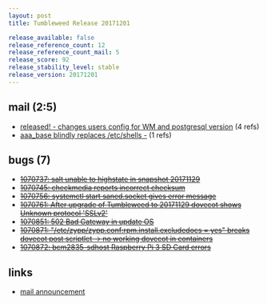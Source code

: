 ```yaml
---
layout: post
title: Tumbleweed Release 20171201

release_available: false
release_reference_count: 12
release_reference_count_mail: 5
release_score: 92
release_stability_level: stable
release_version: 20171201
---
```


## mail (2:5)

- [released! - changes users config for WM and postgresql version](https://lists.opensuse.org/opensuse-factory/2017-12/msg00087.html) (4 refs)
- [aaa_base blindly replaces /etc/shells -](https://lists.opensuse.org/opensuse-factory/2017-12/msg00075.html) (1 refs)

## bugs (7)

<!--more-->

- ~~[1070737: salt unable to highstate in snapshot 20171129](https://bugzilla.opensuse.org/show_bug.cgi?id=1070737)~~
- ~~[1070745: checkmedia reports incorrect checksum](https://bugzilla.opensuse.org/show_bug.cgi?id=1070745)~~
- ~~[1070756: systemctl start saned.socket gives error message](https://bugzilla.opensuse.org/show_bug.cgi?id=1070756)~~
- ~~[1070761: After upgrade of Tumbleweed to 20171129 dovecot shows Unknown protocol 'SSLv2'](https://bugzilla.opensuse.org/show_bug.cgi?id=1070761)~~
- ~~[1070851: 502 Bad Gateway in update OS](https://bugzilla.opensuse.org/show_bug.cgi?id=1070851)~~
- ~~[1070871: "/etc/zypp/zypp.conf:rpm.install.excludedocs = yes" breaks dovecot post scriptlet -> no working dovecot in containers](https://bugzilla.opensuse.org/show_bug.cgi?id=1070871)~~
- ~~[1070872: bcm2835-sdhost Raspberry Pi 3 SD Card errors](https://bugzilla.opensuse.org/show_bug.cgi?id=1070872)~~



## links

- [mail announcement](https://lists.opensuse.org/opensuse-factory/2017-12/msg00074.html)
